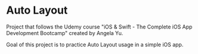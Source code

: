# Auto Layout

Project that follows the Udemy course "iOS & Swift - The Complete iOS App Development Bootcamp" created by Angela Yu.

Goal of this project is to practice Auto Layout usage in a simple iOS app.

